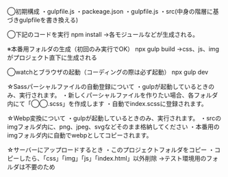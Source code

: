 ◯初期構成
・gulpfile.js
・packeage.json
・gulpfile.js
・src(中身の階層に基づきgulpfileを書き換える)

◯下記のコードを実行
npm install
→各モジュールなどが生成される。

※本番用フォルダの生成（初回のみ実行でOK）
npx gulp build
→css、js、imgがプロジェクト直下に生成される

◯watchとブラウザの起動（コーディングの際は必ず起動）
npx gulp dev

☆Sassパーシャルファイルの自動登録について
・gulpが起動しているときのみ、実行されます。
・新しくパーシャルファイルを作りたい場合、各フォルダ内にて「◯◯.scss」を作成します
・自動でindex.scssに登録されます。

☆Webp変換について
・gulpが起動しているときのみ、実行されます。
・srcのimgフォルダ内に、png、jpeg、svgなどそのまま格納してください
・本番用のimgフォルダ内に自動でwebpとしてコピーされます。

☆サーバーにアップロードするとき
・このプロジェクトフォルダをコピー
・コピーしたら、「css」「img」「js」「index.html」以外削除
→テスト環境用のフォルダは不要のため
